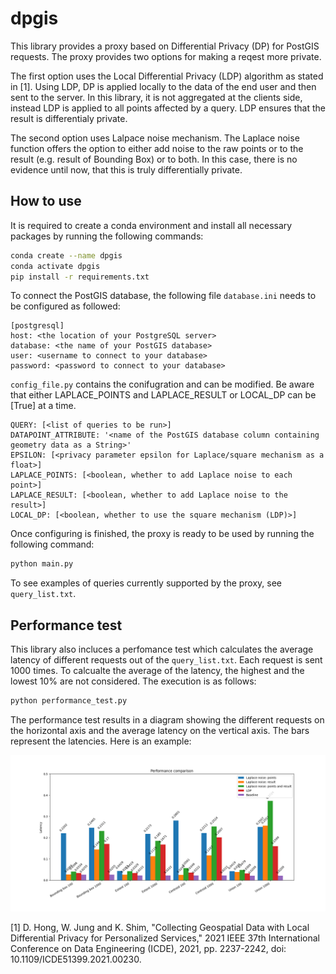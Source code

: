 # dpgis

This library provides a proxy based on Differential Privacy (DP) for PostGIS requests. The proxy provides two options for making a reqest more private. 

The first option uses the Local Differential Privacy (LDP) algorithm as stated in [1]. Using LDP, DP is applied locally to the data of the end user and then sent to the server. In this library, it is not aggregated at the clients side, instead LDP is applied to all points affected by a query. LDP ensures that the result is differentialy private.

The second option uses Lalpace noise mechanism. The Laplace noise function offers the option to either add noise to the raw points or to the result (e.g. result of Bounding Box) or to both. In this case, there is no evidence until now, that this is truly differentially private.


## How to use

It is required to create a conda environment and install all necessary packages by running the following commands:

``` bash
conda create --name dpgis
conda activate dpgis
pip install -r requirements.txt
```

To connect the PostGIS database, the following file `database.ini` needs to be configured as followed:

```
[postgresql]
host: <the location of your PostgreSQL server>
database: <the name of your PostGIS database>
user: <username to connect to your database>
password: <password to connect to your database>
```


`config_file.py` contains the conifugration and can be modified.
Be aware that either LAPLACE_POINTS and LAPLACE_RESULT or LOCAL_DP can be [True] at a time.

```
QUERY: [<list of queries to be run>]
DATAPOINT_ATTRIBUTE: '<name of the PostGIS database column containing geometry data as a String>'
EPSILON: [<privacy parameter epsilon for Laplace/square mechanism as a float>]
LAPLACE_POINTS: [<boolean, whether to add Laplace noise to each point>]
LAPLACE_RESULT: [<boolean, whether to add Laplace noise to the result>]
LOCAL_DP: [<boolean, whether to use the square mechanism (LDP)>]
```


Once configuring is finished, the proxy is ready to be used by running the following command:

``` bash
python main.py
```

To see examples of queries currently supported by the proxy, see `query_list.txt`.

## Performance test

This library also incluces a perfomance test which calculates the average latency of different requests out of the `query_list.txt`. Each request is sent 1000 times. To calcualte the average of the latency, the highest and the lowest 10% are not considered. The execution is as follows:

``` bash
python performance_test.py
```

The performance test results in a diagram showing the different requests on the horizontal axis and the average latency on the vertical axis. The bars represent the latencies. Here is an example:

![Performance test example](performance_test_example.png)


[1] D. Hong, W. Jung and K. Shim, "Collecting Geospatial Data with Local Differential Privacy for Personalized Services," 2021 IEEE 37th International Conference on Data Engineering (ICDE), 2021, pp. 2237-2242, doi: 10.1109/ICDE51399.2021.00230.